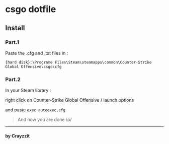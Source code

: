 # csgo dotfile

## Install
### Part.1
Paste the .cfg and .txt files in :

`{hard disk}:\Programe Files\Steam\steamapps\common\Counter-Strike Global Offensive\csgo\cfg`

### Part.2
In your Steam library :

right click on Counter-Strike Global Offensive / launch options

and paste `exec autoexec.cfg`

> And now you are done \o/

---

#### by Crayzzit
